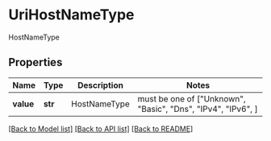# UriHostNameType

HostNameType

## Properties
Name | Type | Description | Notes
------------ | ------------- | ------------- | -------------
**value** | **str** | HostNameType |  must be one of ["Unknown", "Basic", "Dns", "IPv4", "IPv6", ]

[[Back to Model list]](../README.md#documentation-for-models) [[Back to API list]](../README.md#documentation-for-api-endpoints) [[Back to README]](../README.md)


